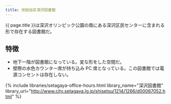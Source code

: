 ```yaml
---
title: 世田谷区深沢図書館
---
```


{{ page.title }}は深沢オリンピック公園の南にある深沢区民センターに含まれる形で存在する図書館だ。

## 特徴

* 地下一階が図書館になっている。変な形をした空間だ。
* 壁際の水色カウンター席が持ち込み PC 席となっている。この図書館では電源コンセントは存在しない。

{% include libraries/setagaya-office-hours.html
    library_name="深沢図書館"
    library_url="http://www.city.setagaya.lg.jp/shisetsu/1214/1266/d00067052.html" %}
